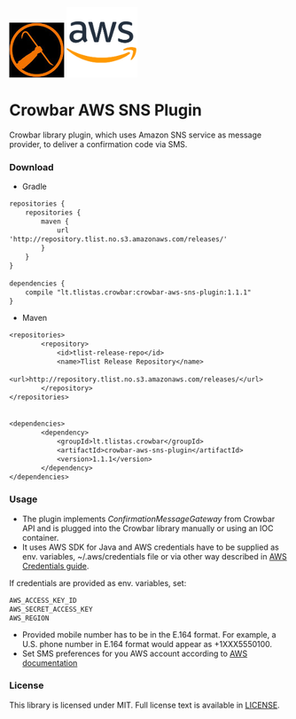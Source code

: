 ![Alt text](crowbar-logo.jpg?raw=true) ![Alt text](aws-logo.png?raw=true)
# Crowbar AWS SNS Plugin
Crowbar library plugin, which uses Amazon SNS service as message provider, to deliver a confirmation code via SMS.  


### Download
* Gradle
```
repositories {
    repositories {
        maven {
            url 'http://repository.tlist.no.s3.amazonaws.com/releases/'
        }
    }
}

dependencies {
    compile "lt.tlistas.crowbar:crowbar-aws-sns-plugin:1.1.1"
}
```
* Maven
```
<repositories>
        <repository>
            <id>tlist-release-repo</id>
            <name>Tlist Release Repository</name>
            <url>http://repository.tlist.no.s3.amazonaws.com/releases/</url>
        </repository>
</repositories>


<dependencies>
        <dependency>
            <groupId>lt.tlistas.crowbar</groupId>
            <artifactId>crowbar-aws-sns-plugin</artifactId>
            <version>1.1.1</version>
        </dependency>
</dependencies>
```

### Usage
* The plugin implements *ConfirmationMessageGateway* from Crowbar API and is plugged into the Crowbar library manually or using an IOC container.
* It uses AWS SDK for Java and AWS credentials have to be supplied as env. variables, ~/.aws/credentials file or via other way described in [AWS Credentials guide](https://docs.aws.amazon.com/sdk-for-java/v1/developer-guide/credentials.html).

If credentials are provided as env. variables, set:
```
AWS_ACCESS_KEY_ID
AWS_SECRET_ACCESS_KEY
AWS_REGION
```
* Provided mobile number has to be in the E.164 format.  For example, a U.S. phone number in E.164 format would appear as +1XXX5550100.
* Set SMS preferences for you AWS account according to [AWS documentation](https://docs.aws.amazon.com/sns/latest/dg/SMSMessages.html)

### License

This library is licensed under MIT. Full license text is available in [LICENSE](https://github.com/tlistas/Crowbar_AWS_SNS_Plugin/blob/TLIST-466-mobile-confirmation/LICENSE.txt).